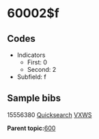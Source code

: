 # 60002$f

## Codes

-   Indicators
    -   First: 0
    -   Second: 2
-   Subfield: f

## Sample bibs

15556380 [Quicksearch](https://search.library.yale.edu/catalog/15556380) [VXWS](http://prodorbis.library.yale.edu:7014/vxws/GetHoldingsService?bibId=15556380)

**Parent topic:**[600](../../tags/600/600.md)

